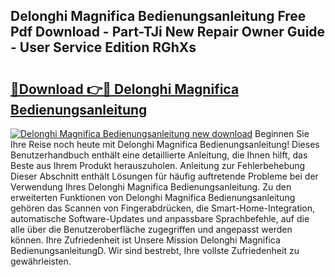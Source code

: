 ## Delonghi Magnifica Bedienungsanleitung Free Pdf Download - Part-TJi New Repair Owner Guide - User Service Edition RGhXs

# <h2><a href="http://df3dycg.blite.top/?on=Delonghi+Magnifica+Bedienungsanleitung">🔗Download 👉🔴 Delonghi Magnifica Bedienungsanleitung</a></h2>

[![Delonghi Magnifica Bedienungsanleitung new download](https://i.imgur.com/lujVjoI.png)](http://df3dycg.blite.top/?on=Delonghi+Magnifica+Bedienungsanleitung)
Beginnen Sie Ihre Reise noch heute mit Delonghi Magnifica Bedienungsanleitung! Dieses Benutzerhandbuch enthält eine detaillierte Anleitung, die Ihnen hilft, das Beste aus Ihrem Produkt herauszuholen. Anleitung zur Fehlerbehebung Dieser Abschnitt enthält Lösungen für häufig auftretende Probleme bei der Verwendung Ihres Delonghi Magnifica Bedienungsanleitung. Zu den erweiterten Funktionen von Delonghi Magnifica Bedienungsanleitung gehören das Scannen von Fingerabdrücken, die Smart-Home-Integration, automatische Software-Updates und anpassbare Sprachbefehle, auf die alle über die Benutzeroberfläche zugegriffen und angepasst werden können. Ihre Zufriedenheit ist Unsere Mission Delonghi Magnifica BedienungsanleitungD. Wir sind bestrebt, Ihre vollste Zufriedenheit zu gewährleisten.
